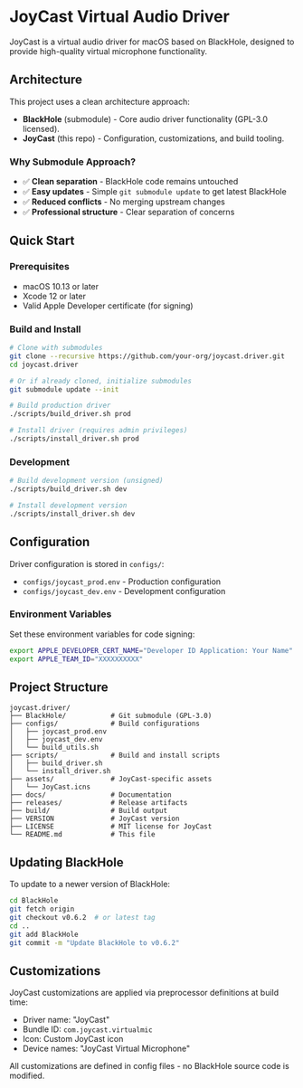 # JoyCast Virtual Audio Driver

JoyCast is a virtual audio driver for macOS based on BlackHole, designed to provide high-quality virtual microphone functionality.

## Architecture

This project uses a clean architecture approach:

- **BlackHole** (submodule) - Core audio driver functionality (GPL-3.0 licensed).
- **JoyCast** (this repo) - Configuration, customizations, and build tooling.

### Why Submodule Approach?

- ✅ **Clean separation** - BlackHole code remains untouched
- ✅ **Easy updates** - Simple `git submodule update` to get latest BlackHole
- ✅ **Reduced conflicts** - No merging upstream changes
- ✅ **Professional structure** - Clear separation of concerns

## Quick Start

### Prerequisites

- macOS 10.13 or later
- Xcode 12 or later
- Valid Apple Developer certificate (for signing)

### Build and Install

```bash
# Clone with submodules
git clone --recursive https://github.com/your-org/joycast.driver.git
cd joycast.driver

# Or if already cloned, initialize submodules
git submodule update --init

# Build production driver
./scripts/build_driver.sh prod

# Install driver (requires admin privileges)
./scripts/install_driver.sh prod
```

### Development

```bash
# Build development version (unsigned)
./scripts/build_driver.sh dev

# Install development version
./scripts/install_driver.sh dev
```

## Configuration

Driver configuration is stored in `configs/`:

- `configs/joycast_prod.env` - Production configuration
- `configs/joycast_dev.env` - Development configuration

### Environment Variables

Set these environment variables for code signing:

```bash
export APPLE_DEVELOPER_CERT_NAME="Developer ID Application: Your Name"
export APPLE_TEAM_ID="XXXXXXXXXX"
```

## Project Structure

```
joycast.driver/
├── BlackHole/           # Git submodule (GPL-3.0)
├── configs/             # Build configurations
│   ├── joycast_prod.env
│   ├── joycast_dev.env
│   └── build_utils.sh
├── scripts/             # Build and install scripts
│   ├── build_driver.sh
│   └── install_driver.sh
├── assets/              # JoyCast-specific assets
│   └── JoyCast.icns
├── docs/                # Documentation
├── releases/            # Release artifacts
├── build/               # Build output
├── VERSION              # JoyCast version
├── LICENSE              # MIT license for JoyCast
└── README.md            # This file
```

## Updating BlackHole

To update to a newer version of BlackHole:

```bash
cd BlackHole
git fetch origin
git checkout v0.6.2  # or latest tag
cd ..
git add BlackHole
git commit -m "Update BlackHole to v0.6.2"
```

## Customizations

JoyCast customizations are applied via preprocessor definitions at build time:

- Driver name: "JoyCast"
- Bundle ID: `com.joycast.virtualmic`
- Icon: Custom JoyCast icon
- Device names: "JoyCast Virtual Microphone"

All customizations are defined in config files - no BlackHole source code is modified.